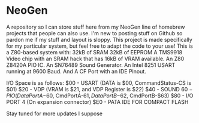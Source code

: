# NeoGen
A repository so I can store stuff here from my NeoGen line of homebrew projects that people can also use.
I'm new to posting stuff on Github so pardon me if my stuff and layout is sloppy.
This project is made specifically for my particular system, but feel free to adapt the code to your use!
This is a Z80-based system with:
32kB of SRAM
32kB of EEPROM
A TMS9918 Video chip with an SRAM hack that has 16kB of VRAM available.
An Z80 Z8420A PIO IC.
An SN76489 Sound Generator.
An Intel 8251 USART running at 9600 Baud.
And A CF Port with an IDE Pinout.

I/O Space is as follows:
$00 - USART (DATA is $00, CommandStatus-CS is $01)
$20 - VDP (VRAM is $21, and VDP Register is $22)
$40 - SOUND
$60 - PIO (DataPortA-$60, CmdPortA-$61, DataPortB-$62, CmdPortB-$63)
$80 - I/O PORT 4 (On expansion connector)
$E0 - PATA IDE FOR COMPACT FLASH

Stay tuned for more updates I suppose
